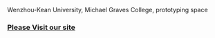 Wenzhou-Kean University, Michael Graves College, prototyping space 

### [Please Visit our site](https://keanmgc.github.io/protospace/)
